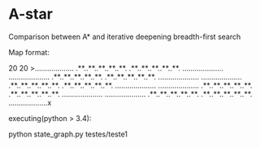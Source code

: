 # A-star
Comparison between A* and iterative deepening breadth-first search

Map format:

20
20
\>...................
.\*\*..\*\*..\*\*..\*\*..\*\*.
.\*\*..\*\*..\*\*..\*\*..\*\*.
....................
....................
.\*\*..\*\*..\*\*..\*\*..\*\*.
.\*\*..\*\*..\*\*..\*\*..\*\*.
....................
....................
.\*\*..\*\*..\*\*..\*\*..\*\*.
.\*\*..\*\*..\*\*..\*\*..\*\*.
....................
....................
.\*\*..\*\*..\*\*..\*\*..\*\*.
.\*\*..\*\*..\*\*..\*\*..\*\*.
....................
....................
.\*\*..\*\*..\*\*..\*\*..\*\*.
.\*\*..\*\*..\*\*..\*\*..\*\*.
...................x

executing(python > 3.4):

python state_graph.py testes/teste1